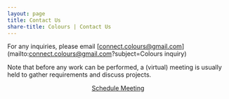 ```yaml
---
layout: page
title: Contact Us
share-title: Colours | Contact Us
---
```


For any inquiries, please email [connect.colours@gmail.com](mailto:connect.colours@gmail.com?subject=Colours inquiry)

Note that before any work can be performed, a (virtual) meeting is usually held to gather requirements and discuss projects.

<div style="text-align: center;">
<a href="https://calendly.com/kurukshetra-ai-research" class="schedule-btn actionbtn">
  <span class="far fa-calendar-check" aria-hidden="true"></span>
  Schedule Meeting
</a>
</div>
